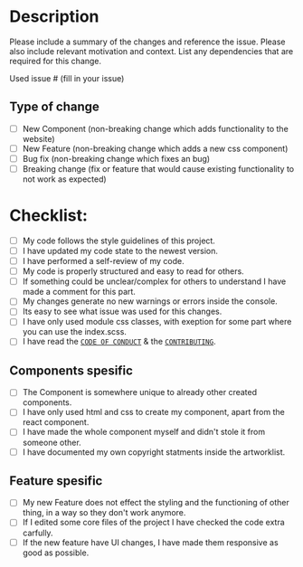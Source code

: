 # Description

Please include a summary of the changes and reference the issue. Please also include relevant motivation and context. List any dependencies that are required for this change.

Used issue # (fill in your issue)

## Type of change

- [ ] New Component (non-breaking change which adds functionality to the website)
- [ ] New Feature (non-breaking change which adds a new css component)
- [ ] Bug fix (non-breaking change which fixes an bug)
- [ ] Breaking change (fix or feature that would cause existing functionality to not work as expected)

# Checklist:
  
- [ ] My code follows the style guidelines of this project.
- [ ] I have updated my code state to the newest version.
- [ ] I have performed a self-review of my code.
- [ ] My code is properly structured and easy to read for others.
- [ ] If something could be unclear/complex for others to understand I have made a comment for this part.
- [ ] My changes generate no new warnings or errors inside the console.
- [ ] Its easy to see what issue was used for this changes.
- [ ] I have only used module css classes, with exeption for some part where you can use the index.scss.
- [ ] I have read the [`CODE OF CONDUCT`](CODE_OF_CONDUCT.md) & the [`CONTRIBUTING`](CONTRIBUTING.md).

## Components spesific

- [ ] The Component is somewhere unique to already other created components.
- [ ] I have only used html and css to create my component, apart from the react component.
- [ ] I have made the whole component myself and didn't stole it from someone other.
- [ ] I have documented my own copyright statments inside the artworklist.

## Feature spesific

- [ ] My new Feature does not effect the styling and the functioning of other thing, in a way so they don't work anymore.
- [ ] If I edited some core files of the project I have checked the code extra carfully.
- [ ] If the new feature have UI changes, I have made them responsive as good as possible.
